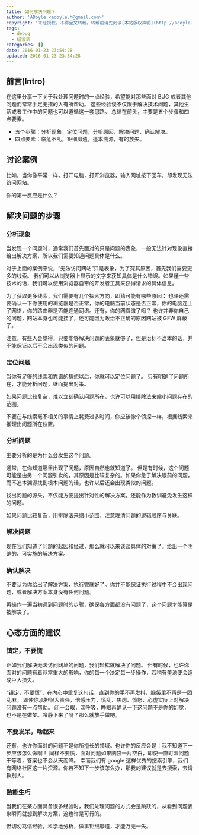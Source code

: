 ```yaml
---
title: 如何解决问题？
author: 'ADoyle <adoyle.h@gmail.com>'
copyright: '未经授权，不得全文转载。转载前请先阅读[本站版权声明](http://adoyle.me/copyright)'
tags:
  - debug
  - 经验谈
categories: []
date: 2016-01-23 23:54:28
updated: 2016-01-23 23:54:28
---
```



## 前言(Intro)

在这里分享一下关于我处理问题时的一点经验，希望能对那些面对 BUG 或者其他问题而常常手足无措的人有所帮助。
这些经验谈不仅限于解决技术问题，其他生活或者工作中的问题也可以遵循这一套思路。
总结在前头，主要是五个步骤和四点要素。

- 五个步骤：分析现象，定位问题，分析原因，解决问题，确认解决。
- 四点要素：临危不乱，钜细靡遗，追本溯源，有的放矢。

<!-- more -->

## 讨论案例

比如，当你像平常一样，打开电脑，打开浏览器，输入网址按下回车，却发现无法访问网站。

你的第一反应是什么？

## 解决问题的步骤

### 分析现象

当发现一个问题时，通常我们首先面对的只是问题的表象，一般无法针对现象直接给出解决方案，所以我们需要知道问题具体是什么。

对于上面的案例来说，“无法访问网站”只是表象，为了究其原因，首先我们需要更多的线索。
我们可以从浏览器上显示的文字来获知具体是什么错误。如果懂一些技术的话，我们可以使用浏览器自带的开发者工具来获得请求的具体信息。

为了获取更多线索，我们需要有几个探索方向，即猜可能有哪些原因：
也许还需要确认一下你使用的浏览器是否正常，你的电脑当前状态是否正常，你的电脑连上了网络，你的路由器是否能连通网络。还有，你的网费缴了吗？
也许并非你自己的问题，网站本身也可能挂了，还可能因为政治不正确的原因网站被 GFW 屏蔽了。

注意，有些人会觉得，只要能够解决问题的表象就够了，但是治标不治本的话，并不能保证以后不会出现类似的问题。

### 定位问题

当你有足够的线索和靠谱的猜想以后，你就可以定位问题了。
只有明确了问题所在，才能分析问题，继而提出对策。

如果问题比较复杂，难以立刻确认问题所在，也许可以用排除法来缩小问题存在的范围。

不要在与线索毫不相关的事情上耗费过多时间，你应该像个侦探一样，根据线索来推理出问题所在位置。

### 分析问题

主要分析的是为什么会发生这个问题。

通常，在你知道哪里出现了问题，原因自然也就知道了。
但是有时候，这个问题可能是由另一个问题引发的，其原因是比较复杂的。如果你急于解决眼前的问题，而不追本溯源找到根本问题的话，也许以后还会出现类似的问题。

找出问题的源头，不仅能方便提出针对性的解决方案，还能作为教训避免发生这样的问题。

如果问题比较复杂，用排除法来缩小范围，注意理清问题的逻辑顺序与关联。

### 解决问题

现在我们知道了问题的起因和经过，那么就可以来谈谈具体的对策了。给出一个明确的、可实施的解决方案。

### 确认解决

不要认为你给出了解决方案，执行完就好了。你并不能保证执行过程中不会出现问题，或者解决方案本身没有任何问题。

再操作一遍当初遇到问题时的步骤，确保各方面都没有问题了，这个问题才能算是被解决了。


## 心态方面的建议

### 镇定，不要慌

正如我们解决无法访问网址的问题，我们轻松就解决了问题。
但有时候，也许你面对的问题有着非常重大的影响，你的每一个决定每一步操作，若稍有差池便会造成巨大损失。

“镇定，不要慌”，在内心中重复这句话，直到你的手不再发抖，脑袋里不再是一团乱麻。
即使你承担很大责任，倍感压力，慌乱、焦虑、愤怒、心虚实际上对解决问题没有一点帮助。
闭一会眼，深呼吸，睁眼再确认一下这问题不是你的幻觉，也不是在做梦。冷静下来了吗？那么就放手做吧。

### 不要发呆，动起来

还有，也许你面对的问题不是你所擅长的领域。也许你的反应会是：我不知道下一步应该怎么做啊！
同样不要慌，面对问题如果脑袋一片空白，即使一直盯着问题干等着，答案也不会从天而降。
幸而我们有 google 这样优秀的搜索引擎，我们有网络社区这一片资源。你若不知下一步该怎么办，那我的建议就是去搜索，去请教别人。

### 熟能生巧

当我们在某方面具备很多经验时，我们处理问题的方式会是跳跃的，从看到问题表象瞬间就想到解决方案，这也许是可行的。

但切勿笃信经验，科学地分析，做事钜细靡遗，才能万无一失。
